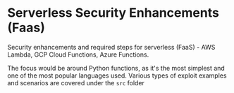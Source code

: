 # Serverless Security Enhancements (Faas)
Security enhancements and required steps for serverless (FaaS) - AWS Lambda, GCP Cloud Functions, Azure Functions.

The focus would be around Python functions, as it's the most simplest and one of the most popular languages used. Various types of exploit examples and scenarios are covered under the `src` folder
